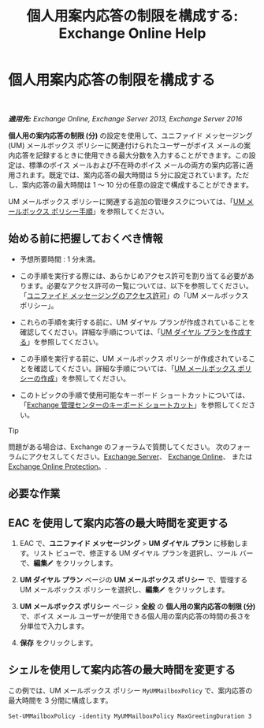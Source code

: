 ﻿---
title: '個人用案内応答の制限を構成する: Exchange Online Help'
TOCTitle: 個人用案内応答の制限を構成する
ms:assetid: d400f250-0f55-45f5-9918-5f1d7819fbdf
ms:mtpsurl: https://technet.microsoft.com/ja-jp/library/Bb201731(v=EXCHG.150)
ms:contentKeyID: 50555881
ms.date: 05/22/2018
mtps_version: v=EXCHG.150
ms.translationtype: HT
---

# 個人用案内応答の制限を構成する

 

_**適用先:** Exchange Online, Exchange Server 2013, Exchange Server 2016_

<strong>個人用の案内応答の制限 (分)</strong> の設定を使用して、ユニファイド メッセージング (UM) メールボックス ポリシーに関連付けられたユーザーがボイス メールの案内応答を記録するときに使用できる最大分数を入力することができます。この設定は、標準のボイス メールおよび不在時のボイス メールの両方の案内応答に適用されます。既定では、案内応答の最大時間は 5 分に設定されています。ただし、案内応答の最大時間は 1 ～ 10 分の任意の設定で構成することができます。

UM メールボックス ポリシーに関連する追加の管理タスクについては、「[UM メールボックス ポリシー手順](um-mailbox-policy-procedures-exchange-2013-help.md)」を参照してください。

## 始める前に把握しておくべき情報

  - 予想所要時間 : 1 分未満。

  - この手順を実行する際には、あらかじめアクセス許可を割り当てる必要があります。必要なアクセス許可の一覧については、以下を参照してください。「[ユニファイド メッセージングのアクセス許可](unified-messaging-permissions-exchange-2013-help.md)」の「UM メールボックス ポリシー」。

  - これらの手順を実行する前に、UM ダイヤル プランが作成されていることを確認してください。詳細な手順については、「[UM ダイヤル プランを作成する](create-a-um-dial-plan-exchange-2013-help.md)」を参照してください。

  - この手順を実行する前に、UM メールボックス ポリシーが作成されていることを確認してください。詳細な手順については、「[UM メールボックス ポリシーの作成](create-a-um-mailbox-policy-exchange-2013-help.md)」を参照してください。

  - このトピックの手順で使用可能なキーボード ショートカットについては、「[Exchange 管理センターのキーボード ショートカット](keyboard-shortcuts-in-the-exchange-admin-center-exchange-online-protection-help.md)」を参照してください。


> [!TIP]
> 問題がある場合は、Exchange のフォーラムで質問してください。 次のフォーラムにアクセスしてください。<A href="https://go.microsoft.com/fwlink/p/?linkid=60612">Exchange Server</A>、 <A href="https://go.microsoft.com/fwlink/p/?linkid=267542">Exchange Online</A>、 または <A href="https://go.microsoft.com/fwlink/p/?linkid=285351">Exchange Online Protection</A>。.



## 必要な作業

## EAC を使用して案内応答の最大時間を変更する

1.  EAC で、<strong>ユニファイド メッセージング</strong> \> <strong>UM ダイヤル プラン</strong> に移動します。リスト ビューで、修正する UM ダイヤル プランを選択し、ツール バーで、<strong>編集</strong>![編集アイコン](images/Bb124582.6f53ccb2-1f13-4c02-bea0-30690e6ea71d(EXCHG.150).gif "編集アイコン") をクリックします。

2.  <strong>UM ダイヤル プラン</strong> ページの <strong>UM メールボックス ポリシー</strong> で、管理する UM メールボックス ポリシーを選択し、<strong>編集</strong>![編集アイコン](images/Bb124582.6f53ccb2-1f13-4c02-bea0-30690e6ea71d(EXCHG.150).gif "編集アイコン") をクリックします。

3.  <strong>UM メールボックス ポリシー</strong> ページ \> <strong>全般</strong> の <strong>個人用の案内応答の制限 (分)</strong> で、ボイス メール ユーザーが使用できる個人用の案内応答の時間の長さを分単位で入力します。

4.  <strong>保存</strong> をクリックします。

## シェルを使用して案内応答の最大時間を変更する

この例では、UM メールボックス ポリシー `MyUMMailboxPolicy` で、案内応答の最大時間を 3 分間に構成します。

    Set-UMMailboxPolicy -identity MyUMMailboxPolicy MaxGreetingDuration 3

